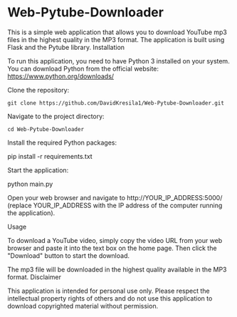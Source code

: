 # Web-Pytube-Downloader

This is a simple web application that allows you to download YouTube mp3 files in the highest quality in the MP3 format. The application is built using Flask and the Pytube library.
Installation

To run this application, you need to have Python 3 installed on your system. You can download Python from the official website: https://www.python.org/downloads/

Clone the repository:


    git clone https://github.com/DavidKresila1/Web-Pytube-Downloader.git

Navigate to the project directory:

    cd Web-Pytube-Downloader

Install the required Python packages:

  pip install -r requirements.txt

Start the application:

  python main.py

Open your web browser and navigate to http://YOUR_IP_ADDRESS:5000/ (replace YOUR_IP_ADDRESS with the IP address of the computer running the application).

Usage

To download a YouTube video, simply copy the video URL from your web browser and paste it into the text box on the home page. Then click the "Download" button to start the download.

The mp3 file will be downloaded in the highest quality available in the MP3 format.
Disclaimer

This application is intended for personal use only. Please respect the intellectual property rights of others and do not use this application to download copyrighted material without permission.
